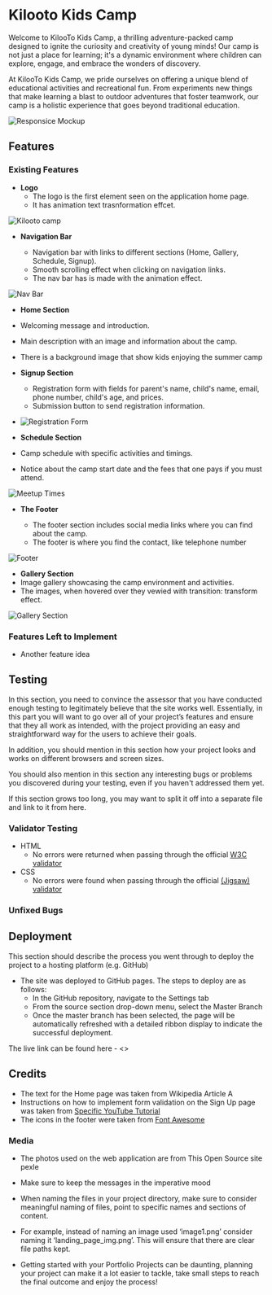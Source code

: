 # Kilooto Kids Camp

Welcome to KilooTo Kids Camp, a thrilling adventure-packed camp designed to ignite the curiosity and creativity of young minds! Our camp is not just a place for learning; it's a dynamic environment where children can explore, engage, and embrace the wonders of discovery.

At KilooTo Kids Camp, we pride ourselves on offering a unique blend of educational activities and recreational fun. From experiments new things that make learning a blast to outdoor adventures that foster teamwork, our camp is a holistic experience that goes beyond traditional education.

![Responsice Mockup]()

## Features

### Existing Features

- **Logo**
  - The logo is the first element seen on the application home page.
  - It has animation text trasnformation effcet.

![Kilooto camp]()

- **Navigation Bar**

  - Navigation bar with links to different sections (Home, Gallery, Schedule, Signup).
  - Smooth scrolling effect when clicking on navigation links.
  - The nav bar has is made with the animation effect.

![Nav Bar]()

- **Home Section**

- Welcoming message and introduction.
- Main description with an image and information about the camp.
- There is a background image that show kids enjoying the summer camp

- **Signup Section**
  - Registration form with fields for parent's name, child's name, email, phone number, child's age, and prices.
  - Submission button to send registration information.
- ![Registration Form]()

- **Schedule Section**
- Camp schedule with specific activities and timings.
- Notice about the camp start date and the fees that one pays if you must attend.

![Meetup Times]()

- **The Footer**

  - The footer section includes social media links where you can find about the camp.
  - The footer is where you find the contact, like telephone number

![Footer]()

- **Gallery Section**
- Image gallery showcasing the camp environment and activities.
- The images, when hovered over they vewied with transition: transform effect.

![Gallery Section]()

### Features Left to Implement

- Another feature idea

## Testing

In this section, you need to convince the assessor that you have conducted enough testing to legitimately believe that the site works well. Essentially, in this part you will want to go over all of your project’s features and ensure that they all work as intended, with the project providing an easy and straightforward way for the users to achieve their goals.

In addition, you should mention in this section how your project looks and works on different browsers and screen sizes.

You should also mention in this section any interesting bugs or problems you discovered during your testing, even if you haven't addressed them yet.

If this section grows too long, you may want to split it off into a separate file and link to it from here.

### Validator Testing

- HTML
  - No errors were returned when passing through the official [W3C validator](https://validator.w3.org/nu/?doc=https%3A%2F%2Fcode-institute-org.github.io%2Flove-running-2.0%2Findex.html)
- CSS
  - No errors were found when passing through the official [(Jigsaw) validator]()

### Unfixed Bugs

## Deployment

This section should describe the process you went through to deploy the project to a hosting platform (e.g. GitHub)

- The site was deployed to GitHub pages. The steps to deploy are as follows:
  - In the GitHub repository, navigate to the Settings tab
  - From the source section drop-down menu, select the Master Branch
  - Once the master branch has been selected, the page will be automatically refreshed with a detailed ribbon display to indicate the successful deployment.

The live link can be found here - <>

## Credits

- The text for the Home page was taken from Wikipedia Article A
- Instructions on how to implement form validation on the Sign Up page was taken from [Specific YouTube Tutorial](https://www.youtube.com/)
- The icons in the footer were taken from [Font Awesome](https://fontawesome.com/)

### Media

- The photos used on the web application are from This Open Source site pexle

- Make sure to keep the messages in the imperative mood

- When naming the files in your project directory, make sure to consider meaningful naming of files, point to specific names and sections of content.

- For example, instead of naming an image used ‘image1.png’ consider naming it ‘landing_page_img.png’. This will ensure that there are clear file paths kept.

- Getting started with your Portfolio Projects can be daunting, planning your project can make it a lot easier to tackle, take small steps to reach the final outcome and enjoy the process!
